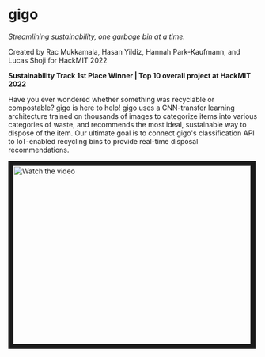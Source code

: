# gigo
*Streamlining sustainability, one garbage bin at a time.*

Created by Rac Mukkamala, Hasan Yildiz, Hannah Park-Kaufmann, and Lucas Shoji for HackMIT 2022

**Sustainability Track 1st Place Winner | Top 10 overall project at HackMIT 2022**

Have you ever wondered whether something was recyclable or compostable? gigo is here to help! gigo uses a CNN-transfer learning architecture trained on thousands of images to categorize items into various categories of waste, and recommends the most ideal, sustainable way to dispose of the item. Our ultimate goal is to connect gigo's classification API to IoT-enabled recycling bins to provide real-time disposal recommendations.

<a href="http://www.youtube.com/watch?feature=player_embedded&v=fKUMgPp0W2g" target="_blank">
 <img src="https://img.youtube.com/vi/fKUMgPp0W2g/hqdefault.jpg" alt="Watch the video" width="480" height="360" border="10" />
</a>
